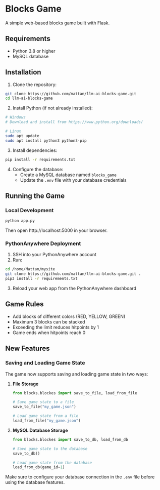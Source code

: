 # Blocks Game

A simple web-based blocks game built with Flask.

## Requirements

- Python 3.8 or higher
- MySQL database

## Installation

1. Clone the repository:
```bash
git clone https://github.com/mattan/llm-ai-blocks-game.git
cd llm-ai-blocks-game
```

2. Install Python (if not already installed):
```bash
# Windows
# Download and install from https://www.python.org/downloads/

# Linux
sudo apt update
sudo apt install python3 python3-pip
```

3. Install dependencies:
```bash
pip install -r requirements.txt
```

4. Configure the database:
   - Create a MySQL database named `blocks_game`
   - Update the `.env` file with your database credentials

## Running the Game

### Local Development
```bash
python app.py
```
Then open http://localhost:5000 in your browser.

### PythonAnywhere Deployment
1. SSH into your PythonAnywhere account
2. Run:
```bash
cd /home/Mattan/mysite
git clone https://github.com/mattan/llm-ai-blocks-game.git .
pip3 install -r requirements.txt
```
3. Reload your web app from the PythonAnywhere dashboard

## Game Rules
- Add blocks of different colors (RED, YELLOW, GREEN)
- Maximum 3 blocks can be stacked
- Exceeding the limit reduces hitpoints by 1
- Game ends when hitpoints reach 0

## New Features

### Saving and Loading Game State

The game now supports saving and loading game state in two ways:

1. **File Storage**
   ```python
   from blocks.blockes import save_to_file, load_from_file
   
   # Save game state to a file
   save_to_file("my_game.json")
   
   # Load game state from a file
   load_from_file("my_game.json")
   ```

2. **MySQL Database Storage**
   ```python
   from blocks.blockes import save_to_db, load_from_db
   
   # Save game state to the database
   save_to_db()
   
   # Load game state from the database
   load_from_db(game_id=1)
   ```

Make sure to configure your database connection in the `.env` file before using the database features. 